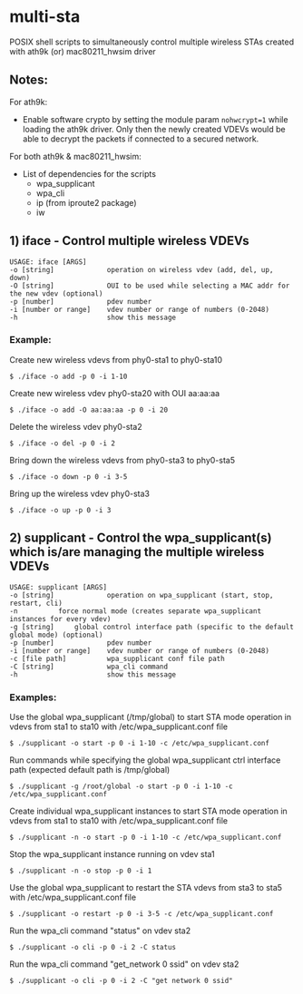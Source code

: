 # multi-sta
POSIX shell scripts to simultaneously control multiple wireless STAs created with ath9k (or) mac80211_hwsim driver

## Notes:

For ath9k:
- Enable software crypto by setting the module param `nohwcrypt=1` while loading the ath9k driver. Only then the newly created VDEVs would be able to decrypt the packets if connected to a secured network.

For both ath9k & mac80211_hwsim:
- List of dependencies for the scripts
    - wpa_supplicant
    - wpa_cli
    - ip (from iproute2 package)
    - iw

## 1) iface - Control multiple wireless VDEVs
```
USAGE: iface [ARGS]
-o [string]             operation on wireless vdev (add, del, up, down)
-O [string]             OUI to be used while selecting a MAC addr for the new vdev (optional)
-p [number]             pdev number
-i [number or range]    vdev number or range of numbers (0-2048)
-h                      show this message
```

### Example:

Create new wireless vdevs from phy0-sta1 to phy0-sta10
```
$ ./iface -o add -p 0 -i 1-10
```
Create new wireless vdev phy0-sta20 with OUI aa:aa:aa
```
$ ./iface -o add -O aa:aa:aa -p 0 -i 20
```
Delete the wireless vdev phy0-sta2
```
$ ./iface -o del -p 0 -i 2
```
Bring down the wireless vdevs from phy0-sta3 to phy0-sta5
```
$ ./iface -o down -p 0 -i 3-5
```
Bring up the wireless vdev phy0-sta3
```
$ ./iface -o up -p 0 -i 3
```

## 2) supplicant - Control the wpa_supplicant(s) which is/are managing the multiple wireless VDEVs

```
USAGE: supplicant [ARGS]
-o [string]             operation on wpa_supplicant (start, stop, restart, cli)
-n			force normal mode (creates separate wpa_supplicant instances for every vdev)
-g [string]		global control interface path (specific to the default global mode) (optional)
-p [number]             pdev number
-i [number or range]    vdev number or range of numbers (0-2048)
-c [file path]          wpa_supplicant conf file path
-C [string]             wpa_cli command
-h                      show this message
```

### Examples:

Use the global wpa_supplicant (/tmp/global) to start STA mode operation in vdevs from sta1 to sta10 with /etc/wpa_supplicant.conf file
```
$ ./supplicant -o start -p 0 -i 1-10 -c /etc/wpa_supplicant.conf
```

Run commands while specifying the global wpa_supplicant ctrl interface path (expected default path is /tmp/global)
```
$ ./supplicant -g /root/global -o start -p 0 -i 1-10 -c /etc/wpa_supplicant.conf
```

Create individual wpa_supplicant instances to start STA mode operation in vdevs from sta1 to sta10 with /etc/wpa_supplicant.conf file
```
$ ./supplicant -n -o start -p 0 -i 1-10 -c /etc/wpa_supplicant.conf
```

Stop the wpa_supplicant instance running on vdev sta1
```
$ ./supplicant -n -o stop -p 0 -i 1
```

Use the global wpa_supplicant to restart the STA vdevs from sta3 to sta5 with /etc/wpa_supplicant.conf file
```
$ ./supplicant -o restart -p 0 -i 3-5 -c /etc/wpa_supplicant.conf
```

Run the wpa_cli command \"status\" on vdev sta2
```
$ ./supplicant -o cli -p 0 -i 2 -C status
```

Run the wpa_cli command \"get_network 0 ssid\" on vdev sta2
```
$ ./supplicant -o cli -p 0 -i 2 -C "get network 0 ssid"
```
